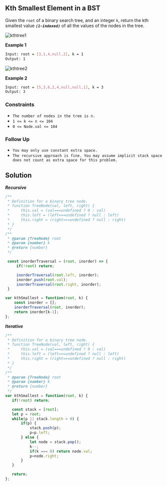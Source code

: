 
##    Kth Smallest Element in a BST

Given the ```root``` of a binary search tree, and an integer ```k```, return the kth smallest value ***```(1-indexed)```*** of all the values of the nodes in the tree.

 


 



![kthtree1](https://user-images.githubusercontent.com/118065908/234336257-9c312a0d-dfb4-40dd-bae4-edca70dec3d4.jpg)

**Example 1**
```bash
Input: root = [3,1,4,null,2], k = 1
Output: 1
```
![kthtree2](https://user-images.githubusercontent.com/118065908/234336266-caf7c279-6eab-4c11-9a48-78b86ade2f02.jpg)

**Example 2**
```bash
Input: root = [5,3,6,2,4,null,null,1], k = 3
Output: 3
```

### Constraints

- ```The number of nodes in the tree is n.```
- ```1 <= k <= n <= 104```
- ```0 <= Node.val <= 104```

### Follow Up

- ```You may only use constant extra space.```
- ```The recursive approach is fine. You may assume implicit stack space does not count as extra space for this problem.```

## Solution

***Recursive***
```javascript
/**
 * Definition for a binary tree node.
 * function TreeNode(val, left, right) {
 *     this.val = (val===undefined ? 0 : val)
 *     this.left = (left===undefined ? null : left)
 *     this.right = (right===undefined ? null : right)
 * }
 */
/**
 * @param {TreeNode} root
 * @param {number} k
 * @return {number}
 */

 const inorderTraversal = (root, inorder) => {
     if(!root) return;

     inorderTraversal(root.left, inorder);
     inorder.push(root.val);
     inorderTraversal(root.right, inorder);
 }

var kthSmallest = function(root, k) {
    const inorder = [];
    inorderTraversal(root, inorder);
    return inorder[k-1];
};
```

***Iterative***
```javascript
/**
 * Definition for a binary tree node.
 * function TreeNode(val, left, right) {
 *     this.val = (val===undefined ? 0 : val)
 *     this.left = (left===undefined ? null : left)
 *     this.right = (right===undefined ? null : right)
 * }
 */
/**
 * @param {TreeNode} root
 * @param {number} k
 * @return {number}
 */
var kthSmallest = function(root, k) {
   if(!root) return;

   const stack = [root];
   let p = root;
   while(p || stack.length > 0) {
       if(p) {
           stack.push(p);
           p=p.left;
       } else {
           let node = stack.pop();
           k--;
           if(k === 0) return node.val;
           p=node.right;
       }
   }

   return;
};
```
